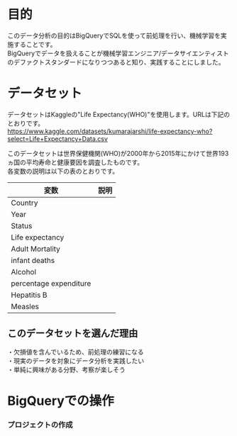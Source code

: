 # 目的
このデータ分析の目的はBigQueryでSQLを使って前処理を行い、機械学習を実施することです。\
BigQueryでデータを扱えることが機械学習エンジニア/データサイエンティストのデファクトスタンダードになりつつあると知り、実践することにしました。

# データセット
データセットはKaggleの"Life Expectancy(WHO)"を使用します。URLは下記のとおりです。\
https://www.kaggle.com/datasets/kumarajarshi/life-expectancy-who?select=Life+Expectancy+Data.csv

このデータセットは世界保健機関(WHO)が2000年から2015年にかけて世界193ヵ国の平均寿命と健康要因を調査したものです。\
各変数の説明は以下の表のとおりです。

|変数|説明|
|-----|----|
|Country|
|Year|
|Status|
|Life expectancy|
|Adult Mortality|
|infant deaths|
|Alcohol|
|percentage expenditure|
|Hepatitis B|
|Measles|


## このデータセットを選んだ理由
・欠損値を含んでいるため、前処理の練習になる\
・現実のデータを対象にデータ分析を実践したい\
・単純に興味がある分野、考察が楽しそう

# BigQueryでの操作
### プロジェクトの作成

###


